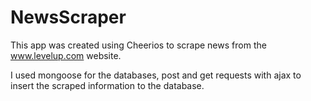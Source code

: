 # NewsScraper

This app was created using Cheerios to scrape news from the www.levelup.com website.

I used mongoose for the databases, post and get requests with ajax to insert the scraped
information to the database.
